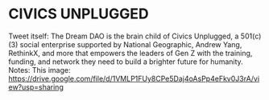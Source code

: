 # CIVICS UNPLUGGED

Tweet itself: The Dream DAO is the brain child of Civics Unplugged, a 501(c)(3) social enterprise supported by National Geographic, Andrew Yang, RethinkX, and more that empowers the leaders of Gen Z with the training, funding, and network they need to build a brighter future for humanity.
Notes: This image: https://drive.google.com/file/d/1VMLP1FUy8CPe5Daj4oAsPp4eFkv0J3rA/view?usp=sharing